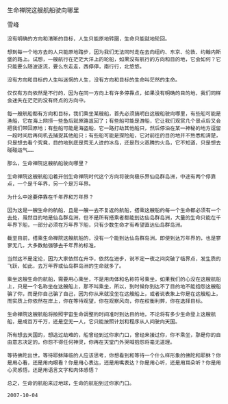 生命禅院这艘航船驶向哪里

雪峰


    没有明确的方向和清晰的目标，人生只能原地转圈，生命只能就地轮回。

    想到每一个地方去的人只能原地踏步，因为我们无法同时走在去向纽约、东京、伦敦、约翰内斯堡的路上。试想，一艘航行在茫茫大洋上的轮船，如果没有航行的方向和目的地，它会如何？它只能要么随波逐流，要么东走走，西停停，南行行，北悠悠。

    没有方向和目标的人生叫迷惘的人生，没有方向和目标的生命叫茫然的生命。

    仅仅有方向依然是不行的，因为在同一方向上有许多停靠点，如果没有明确的目的地，我们同样会迷失在茫茫的没有终点的方向中。

    每一艘航船都有方向和目标，我们乘坐某艘船，首先必须搞明白这艘船驶向哪里，有些船可能是渔船，它在海上网捞一些鱼后就原路返回了；有些船可能是游船，它让我们观赏几个景点后又会把我们带回原地；有些船可能是海盗船，它一路打劫其他船只，然后停泊在某一神秘的地方逗留一段时间后再伺机去捕捉其他船只；有些船可能是探险船，它对前往的目的地并不熟悉和清楚，只是想去看个究竟，目的地到底是荒无人迹的冰岛，还是烈火蒸腾的火岛，它不知道，只是想去碰碰运气……

    那么，生命禅院这艘航船驶向哪里？

    生命禅院这艘航船沿着开创生命禅院时代这个方向将驶向极乐界仙岛群岛洲，中途有两个停靠点，一个是千年界，另一个是万年界。

    为什么中途要停靠在千年界和万年界？

    因为这是一艘生命的航船，且是一艘一去不复返的航船，搭乘这艘船的每一个生命都必须有一个去处，虽然目的地是仙岛群岛洲，但不是所有搭乘者都能到达仙岛群岛洲，大量的生命只能在千年界下船，一部分必须在万年界下船，只有少数生命才有希望直达仙岛群岛洲。

    截至目前，搭乘生命禅院这艘航船的，没有一个能到达仙岛群岛洲，即使到达万年界的，也是寥寥无几，大多数勉强够去千年界的标准。

    当然这不是定论，因为大家依然在升华，依然在进步，说不定一夜之间突破了临界点，发生质的飞跃，如此，去万年界或仙岛群岛洲的生命就多了。

    乘坐这艘生命的航船，需要用心乘坐，不是用肉体和名称符号乘坐，如果我们的心没在这艘航船上，只是一个名称坐在这艘船上，那不叫乘坐，所以，到时候你到达不了目的地不能抱怨这艘船骗了你，而是你自己骗了自己，因为你从来就没坐在这艘船上，或者说表象上你是在这艘船上，而实质上你依然在岸上，你在等待观望，你在观察风向，你在权衡利弊，你在选择目标。

    生命禅院这艘航船将按照宇宙生命调整的时间准时到达目的地，不论将有多少生命登上这艘航船，是成百万千万，还是空无一人，它只能按照计划和程序从人间驶向天国。

    所有想去天国的，想逃过劫难的，船曾经到过你家门口，曾经来接过你，你不乘坐，那是你的自由意志决定的，你怨不得任何神灵，你再在天堂门外哭喊抱怨将毫无道理。

    等待佛陀出世，等待耶稣降临的人应该思考，你想看到和等待一个什么样形象的佛陀和耶稣？你是用心看，还是用肉眼看？你是用心表达，还是用嘴表达？你是用心听，还是用耳朵听？你是用心灵感悟，还是用语言文字和肉体感悟？

    总之，生命的航船来过地球，生命的航船到过你家门口。

    2007-10-04



